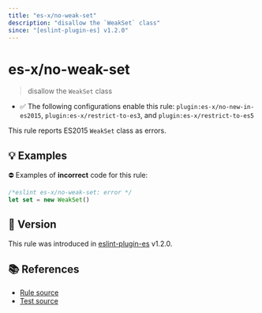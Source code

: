 ```yaml
---
title: "es-x/no-weak-set"
description: "disallow the `WeakSet` class"
since: "[eslint-plugin-es] v1.2.0"
---
```


# es-x/no-weak-set
> disallow the `WeakSet` class

- ✅ The following configurations enable this rule: `plugin:es-x/no-new-in-es2015`, `plugin:es-x/restrict-to-es3`, and `plugin:es-x/restrict-to-es5`

This rule reports ES2015 `WeakSet` class as errors.

## 💡 Examples

⛔ Examples of **incorrect** code for this rule:

<eslint-playground type="bad">

```js
/*eslint es-x/no-weak-set: error */
let set = new WeakSet()
```

</eslint-playground>

## 🚀 Version

This rule was introduced in [eslint-plugin-es] v1.2.0.

[eslint-plugin-es]: https://github.com/mysticatea/eslint-plugin-es

## 📚 References

- [Rule source](https://github.com/ota-meshi/eslint-plugin-es-x/blob/master/lib/rules/no-weak-set.js)
- [Test source](https://github.com/ota-meshi/eslint-plugin-es-x/blob/master/tests/lib/rules/no-weak-set.js)
